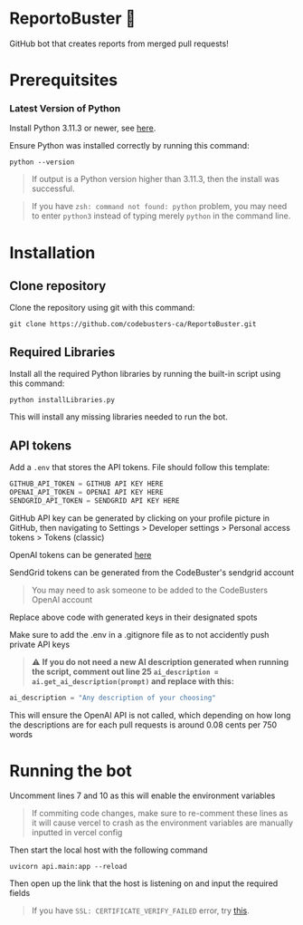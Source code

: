 # ReportoBuster 🤖

GitHub bot that creates reports from merged pull requests!

# Prerequitsites

### Latest Version of Python

Install Python 3.11.3 or newer, see [here](https://www.python.org/downloads/).

Ensure Python was installed correctly by running this command:

```shell
python --version
```

> If output is a Python version higher than 3.11.3, then the install was successful.

> If you have `zsh: command not found: python` problem, you may need to enter `python3` instead of typing merely `python` in the command line.

# Installation

## Clone repository

Clone the repository using git with this command:

```shell
git clone https://github.com/codebusters-ca/ReportoBuster.git
```

## Required Libraries

Install all the required Python libraries by running the built-in script using this command:

```shell
python installLibraries.py
```

This will install any missing libraries needed to run the bot.

## API tokens

Add a `.env` that stores the API tokens. File should follow this template:

```python
GITHUB_API_TOKEN = GITHUB API KEY HERE
OPENAI_API_TOKEN = OPENAI API KEY HERE
SENDGRID_API_TOKEN = SENDGRID API KEY HERE
```

GitHub API key can be generated by clicking on your profile picture in GitHub, then navigating to Settings > Developer settings > Personal access tokens > Tokens (classic)

OpenAI tokens can be generated [here](https://platform.openai.com/account/api-keys)

SendGrid tokens can be generated from the CodeBuster's sendgrid account

> You may need to ask someone to be added to the CodeBusters OpenAI account

Replace above code with generated keys in their designated spots

Make sure to add the .env in a .gitignore file as to not accidently push private API keys

> :warning: **If you do not need a new AI description generated when running the script, comment out line 25 `ai_description = ai.get_ai_description(prompt)` and replace with this:**

```python
ai_description = "Any description of your choosing"
```

This will ensure the OpenAI API is not called, which depending on how long the descriptions are for each pull requests is around 0.08 cents per 750 words

# Running the bot

Uncomment lines 7 and 10 as this will enable the environment variables

> If commiting code changes, make sure to re-comment these lines as it will cause vercel to crash as the environment variables are manually inputted in vercel config

Then start the local host with the following command

```shell
uvicorn api.main:app --reload
```

Then open up the link that the host is listening on and input the required fields

> If you have `SSL: CERTIFICATE_VERIFY_FAILED` error, try [this](https://stackoverflow.com/a/53310545).
